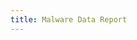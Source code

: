 ```yaml
---
title: Malware Data Report
---
```


<table id="malware" style="width:100%">
</table>

<script>
$(document).ready(function() {
    $('#malware').dataTable( {
        "ajax": {
            url: "{{ '/malware_results.json' | relative_url }}",
            dataSrc: ''
        },
        columns: [
            { data: 'name', name: 'Repo Name' },
            { data: 'owner_name', name: 'Owner Name' },
            { data: 'url', name: 'URL', render: function (data) { return '<a href="'+data+'">'+data+'</a>'; } },
            { data: 'description', name: 'Description',
              render: function (data, type) {
                return type === 'display' && data.length > 40 ? 
                                '<span title="'+data+'">'+data.substr(0,38)+'...</span>' : 
                                data;
                }
            },
            { data: 'created', name: 'Created' },
            { data: 'updated', name: 'Updated' },
            { data: 'watchers', name: 'Watchers' },
            { data: 'language', name: 'Language' },
            { data: 'topics', name: 'Topics'
              render: function (data, type) {
                return type === 'display' && data.length > 40 ? 
                                '<span title="'+data+'">'+data.substr(0,38)+'...</span>' : 
                                data;
                }
            },
            { data: 'forks', name: '# Forked' }
        ]
    } );
})
</script>
